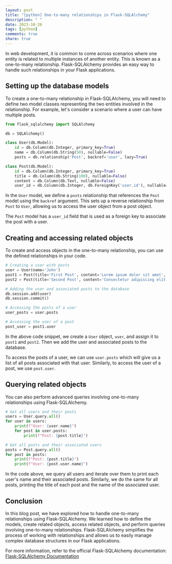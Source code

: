 ```yaml
---
layout: post
title: "[python] One-to-many relationships in Flask-SQLAlchemy"
description: " "
date: 2023-10-26
tags: [python]
comments: true
share: true
---
```


In web development, it is common to come across scenarios where one entity is related to multiple instances of another entity. This is known as a one-to-many relationship. Flask-SQLAlchemy provides an easy way to handle such relationships in your Flask applications.

## Setting up the database models

To create a one-to-many relationship in Flask-SQLAlchemy, you will need to define two model classes representing the two entities involved in the relationship. For example, let's consider a scenario where a user can have multiple posts.

```python
from flask_sqlalchemy import SQLAlchemy

db = SQLAlchemy()

class User(db.Model):
    id = db.Column(db.Integer, primary_key=True)
    name = db.Column(db.String(50), nullable=False)
    posts = db.relationship('Post', backref='user', lazy=True)

class Post(db.Model):
    id = db.Column(db.Integer, primary_key=True)
    title = db.Column(db.String(100), nullable=False)
    content = db.Column(db.Text, nullable=False)
    user_id = db.Column(db.Integer, db.ForeignKey('user.id'), nullable=False)
```

In the `User` model, we define a `posts` relationship that references the `Post` model using the `backref` argument. This sets up a reverse relationship from `Post` to `User`, allowing us to access the user object from a post object.

The `Post` model has a `user_id` field that is used as a foreign key to associate the post with a user.

## Creating and accessing related objects

To create and access objects in the one-to-many relationship, you can use the defined relationships in your code.

```python
# Creating a user with posts
user = User(name='John')
post1 = Post(title='First Post', content='Lorem ipsum dolor sit amet', user=user)
post2 = Post(title='Second Post', content='Consectetur adipiscing elit', user=user)

# Adding the user and associated posts to the database
db.session.add(user)
db.session.commit()

# Accessing the posts of a user
user_posts = user.posts

# Accessing the user of a post
post_user = post1.user
```

In the above code snippet, we create a `User` object, `user`, and assign it to `post1` and `post2`. Then we add the user and associated posts to the database.

To access the posts of a user, we can use `user.posts` which will give us a list of all posts associated with that user. Similarly, to access the user of a post, we use `post.user`.

## Querying related objects

You can also perform advanced queries involving one-to-many relationships using Flask-SQLAlchemy.

```python
# Get all users and their posts
users = User.query.all()
for user in users:
    print(f"User: {user.name}")
    for post in user.posts:
        print(f"Post: {post.title}")

# Get all posts and their associated users
posts = Post.query.all()
for post in posts:
    print(f"Post: {post.title}")
    print(f"User: {post.user.name}")
```

In the code above, we query all users and iterate over them to print each user's name and their associated posts. Similarly, we do the same for all posts, printing the title of each post and the name of the associated user.

## Conclusion

In this blog post, we have explored how to handle one-to-many relationships using Flask-SQLAlchemy. We learned how to define the models, create related objects, access related objects, and perform queries involving one-to-many relationships. Flask-SQLAlchemy simplifies the process of working with relationships and allows us to easily manage complex database structures in our Flask applications.

For more information, refer to the official Flask-SQLAlchemy documentation: [Flask-SQLAlchemy Documentation](https://flask-sqlalchemy.palletsprojects.com/)